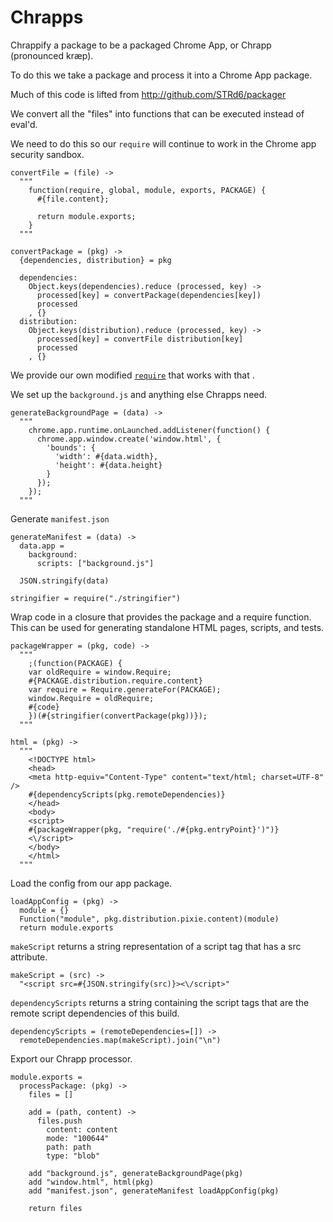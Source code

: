 Chrapps
=======

Chrappify a package to be a packaged Chrome App, or Chrapp (pronounced kræp).

To do this we take a package and process it into a Chrome App package.

Much of this code is lifted from http://github.com/STRd6/packager

We convert all the "files" into functions that can be executed instead of eval'd.

We need to do this so our `require` will continue to work in the Chrome app
security sandbox.

    convertFile = (file) ->
      """
        function(require, global, module, exports, PACKAGE) {
          #{file.content};

          return module.exports;
        }
      """

    convertPackage = (pkg) ->
      {dependencies, distribution} = pkg

      dependencies: 
        Object.keys(dependencies).reduce (processed, key) ->
          processed[key] = convertPackage(dependencies[key])
          processed 
        , {}
      distribution: 
        Object.keys(distribution).reduce (processed, key) ->
          processed[key] = convertFile distribution[key]
          processed
        , {}

We provide our own modified [`require`](./require) that works with that .

We set up the `background.js` and anything else Chrapps need.

    generateBackgroundPage = (data) ->
      """
        chrome.app.runtime.onLaunched.addListener(function() {
          chrome.app.window.create('window.html', {
            'bounds': {
              'width': #{data.width},
              'height': #{data.height}
            }
          });
        });
      """

Generate `manifest.json`

    generateManifest = (data) ->
      data.app =
        background:
          scripts: ["background.js"]

      JSON.stringify(data)

    stringifier = require("./stringifier")

Wrap code in a closure that provides the package and a require function. This
can be used for generating standalone HTML pages, scripts, and tests.

    packageWrapper = (pkg, code) ->
      """
        ;(function(PACKAGE) {
        var oldRequire = window.Require;
        #{PACKAGE.distribution.require.content}
        var require = Require.generateFor(PACKAGE);
        window.Require = oldRequire;
        #{code}
        })(#{stringifier(convertPackage(pkg))});
      """

    html = (pkg) ->
      """
        <!DOCTYPE html>
        <head>
        <meta http-equiv="Content-Type" content="text/html; charset=UTF-8" />
        #{dependencyScripts(pkg.remoteDependencies)}
        </head>
        <body>
        <script>
        #{packageWrapper(pkg, "require('./#{pkg.entryPoint}')")}
        <\/script>
        </body>
        </html>
      """

Load the config from our app package.

    loadAppConfig = (pkg) ->
      module = {}
      Function("module", pkg.distribution.pixie.content)(module)
      return module.exports

`makeScript` returns a string representation of a script tag that has a src
attribute.

    makeScript = (src) ->
      "<script src=#{JSON.stringify(src)}><\/script>"

`dependencyScripts` returns a string containing the script tags that are
the remote script dependencies of this build.

    dependencyScripts = (remoteDependencies=[]) ->
      remoteDependencies.map(makeScript).join("\n")

Export our Chrapp processor.

    module.exports =
      processPackage: (pkg) ->
        files = []

        add = (path, content) ->
          files.push
            content: content
            mode: "100644"
            path: path
            type: "blob"

        add "background.js", generateBackgroundPage(pkg)
        add "window.html", html(pkg)
        add "manifest.json", generateManifest loadAppConfig(pkg)

        return files
